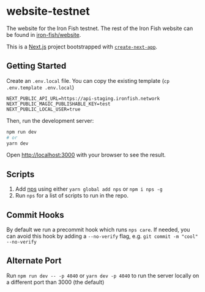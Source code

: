 # website-testnet

The website for the Iron Fish testnet. The rest of the Iron Fish website can be found in [iron-fish/website](https://github.com/iron-fish/website).

This is a [Next.js](https://nextjs.org/) project bootstrapped with [`create-next-app`](https://github.com/vercel/next.js/tree/canary/packages/create-next-app).

## Getting Started

Create an `.env.local` file. You can copy the existing template (`cp .env.template .env.local`)

```
NEXT_PUBLIC_API_URL=https://api-staging.ironfish.network
NEXT_PUBLIC_MAGIC_PUBLISHABLE_KEY=test
NEXT_PUBLIC_LOCAL_USER=true
```

Then, run the development server:

```bash
npm run dev
# or
yarn dev
```

Open [http://localhost:3000](http://localhost:3000) with your browser to see the result.

## Scripts

1. Add [nps](https://www.npmjs.com/package/nps) using either `yarn global add nps` or `npm i nps -g`
2. Run `nps` for a list of scripts to run in the repo.

## Commit Hooks

By default we run a precommit hook which runs `nps care`.
If needed, you can avoid this hook by adding a `--no-verify` flag, e.g. `git commit -m "cool" --no-verify`

## Alternate Port

Run `npm run dev -- -p 4040` or `yarn dev -p 4040` to run the server locally on a different port than 3000 (the default)
